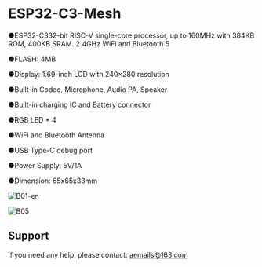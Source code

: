 # ESP32-C3-Mesh

●ESP32-C332-bit RISC-V single-core processor, up to 160MHz with 384KB ROM, 400KB SRAM. 2.4GHz WiFi and Bluetooth 5

●FLASH: 4MB

●Display: 1.69-inch LCD with 240×280 resolution

●Built-in Codec, Microphone, Audio PA, Speaker

●Built-in charging IC and Battery connector

●RGB LED * 4

●WiFi and Bluetooth Antenna

●USB Type-C debug port

●Power Supply: 5V/1A

●Dimension:  65x65x33mm

![B01-en](https://user-images.githubusercontent.com/10337553/179403131-c84ddd67-d3a1-46f9-9e67-f9ecd253e5eb.png)

![B05](https://user-images.githubusercontent.com/10337553/179403162-bca85ff4-e4ab-43ba-a6af-846f2be7b713.jpg)


## Support

if you need any help, please contact: aemails@163.com
